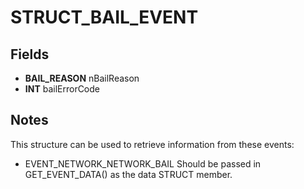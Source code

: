 # STRUCT_BAIL_EVENT

## Fields
* **BAIL_REASON** nBailReason
* **INT** bailErrorCode

## Notes
This structure can be used to retrieve information from these events:
- EVENT_NETWORK_NETWORK_BAIL
Should be passed in GET_EVENT_DATA() as the data STRUCT member.